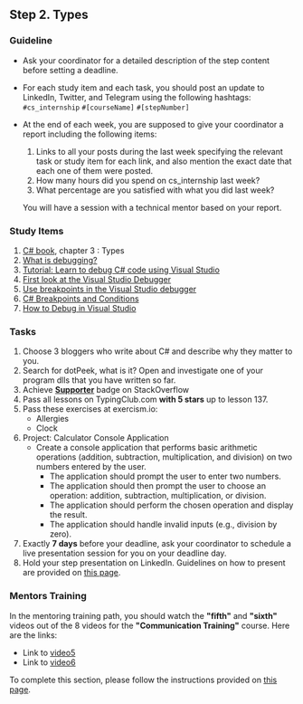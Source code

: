 ## Step 2. Types

### Guideline

- Ask your coordinator for a detailed description of the step content before setting a deadline.

- For each study item and each task, you should post an update to LinkedIn, Twitter, and Telegram using the following hashtags:
`#cs_internship`
`#[courseName]`
`#[stepNumber]`

- At the end of each week, you are supposed to give your coordinator a report including the following items:
  1. Links to all your posts during the last week specifying the relevant task or study item for each link, and also mention the exact date that each one of them were posted.
  2. How many hours did you spend on cs_internship last week?
  3. What percentage are you satisfied with what you did last week?

  You will have a session with a technical mentor based on your report.

### Study Items  <!-- omit in toc -->

 1. [C# book](https://www.oreilly.com/library/view/programming-c-12/9781098158354/), chapter 3 : Types
 2. [What is debugging?](https://learn.microsoft.com/en-us/visualstudio/debugger/what-is-debugging?view=vs-2022)
 3. [Tutorial: Learn to debug C# code using Visual Studio](https://learn.microsoft.com/en-us/visualstudio/get-started/csharp/tutorial-debugger?view=vs-2022&toc=%2Fvisualstudio%2Fdebugger%2Ftoc.json)
 4. [First look at the Visual Studio Debugger](https://learn.microsoft.com/en-us/visualstudio/debugger/debugger-feature-tour?view=vs-2022)
 5. [Use breakpoints in the Visual Studio debugger](https://learn.microsoft.com/en-us/visualstudio/debugger/using-breakpoints?view=vs-2022)
 6. [C# Breakpoints and Conditions](https://www.youtube.com/watch?v=YEL92u-3cRY)
 7. [How to Debug in Visual Studio](https://www.youtube.com/watch?v=__3wlUxMXlA)

### Tasks  <!-- omit in toc -->
 1. Choose 3 bloggers who write about C# and describe why they matter to you.
 2. Search for dotPeek, what is it? Open and investigate one of your program dlls that you have written so far.
 3. Achieve [**Supporter**](https://stackoverflow.com/help/badges/6/supporter) badge on StackOverflow
 4. Pass all lessons on TypingClub.com **with 5 stars** up to lesson 137.
 5. Pass these exercises at exercism.io:
    - Allergies
    - Clock
 6. Project: Calculator Console Application
    - Create a console application that performs basic arithmetic operations (addition, subtraction, multiplication, and division) on two numbers entered by the user.
      - The application should prompt the user to enter two numbers.
      - The application should then prompt the user to choose an operation: addition, subtraction, multiplication, or division.
      - The application should perform the chosen operation and display the result.
      - The application should handle invalid inputs (e.g., division by zero).
 7. Exactly **7 days** before your deadline, ask your coordinator to schedule a live presentation session for you on your deadline day.
 8. Hold your step presentation on LinkedIn. Guidelines on how to present are provided on [this page](https://github.com/cs-internship/cs-internship-spec/blob/master/courses/presentation-guidelines.md).


### Mentors Training

In the mentoring training path, you should watch the **"fifth"** and **"sixth"** videos out of the 8 videos for the **"Communication Training"** course. Here are the links:

- Link to [video5](https://drive.google.com/file/d/1ncbYej5CvvJNVu6GlnKFTxxJ7iYjVXv0/view?usp=sharing)
- Link to [video6](https://drive.google.com/file/d/1L-xFO4gbmBmxepTldUT61_HuA4d3T9eU/view?usp=sharing)

To complete this section, please follow the instructions provided on [this page](https://github.com/cs-internship/cs-internship-spec/blob/master/courses/mentoring-workshops-instruction.md).
